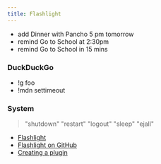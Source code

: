 ```yaml
---
title: Flashlight
---
```


* add Dinner with Pancho 5 pm tomorrow
* remind Go to School at 2:30pm
* remind Go to School in 15 mins

### DuckDuckGo

* \!g foo
* \!mdn settimeout

### System

> "shutdown" "restart" "logout" "sleep"
> "ejall"

* [Flashlight](http://flashlight.nateparrott.com/)
* [Flashlight on GitHub](https://github.com/nate-parrott/Flashlight)
* [Creating a plugin](https://github.com/nate-parrott/Flashlight/wiki/Creating-a-Plugin)
